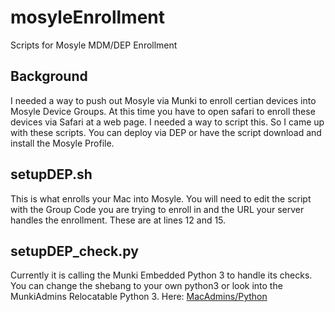 # mosyleEnrollment
Scripts for Mosyle MDM/DEP Enrollment

## Background

I needed a way to push out Mosyle via Munki to enroll certian devices into Mosyle Device Groups. At this time you have to open safari to enroll these devices via Safari at a web page. I needed a way to script this. So I came up with these scripts. You can deploy via DEP or have the script download and install the Mosyle Profile.

## setupDEP.sh

This is what enrolls your Mac into Mosyle. You will need to edit the script with the Group Code you are trying to enroll in and the URL your server handles the enrollment. These are at lines 12 and 15. 

## setupDEP_check.py

Currently it is calling the Munki Embedded Python 3 to handle its checks. You can change the shebang to your own python3 or look into the MunkiAdmins Relocatable Python 3. Here: [MacAdmins/Python](https://github.com/macadmins/python)
